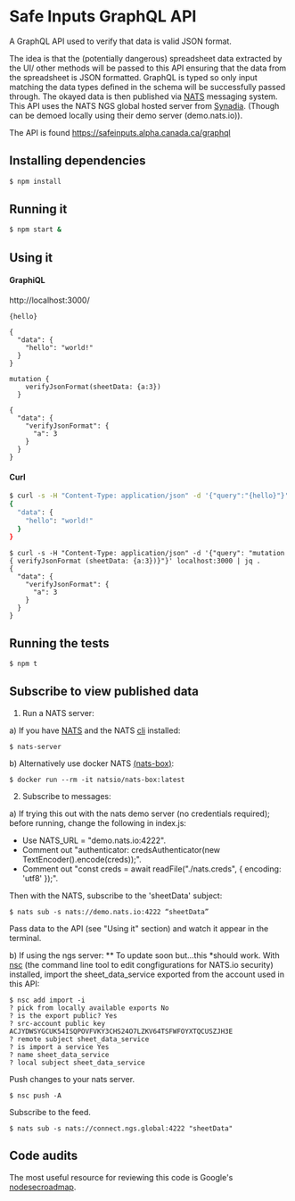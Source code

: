 # Safe Inputs GraphQL API 

A GraphQL API used to verify that data is valid JSON format. 

The idea is that the (potentially dangerous) spreadsheet data extracted by the UI/ other methods will be passed to this API ensuring that the data from the spreadsheet is JSON formatted. GraphQL is typed so only input matching the data types defined in the schema will be successfully passed through.  The okayed data is then published via [NATS](https://nats.io/) messaging system. This API uses the NATS NGS global hosted server from [Synadia](https://synadia.com/ngs). (Though can be demoed locally using their demo server (demo.nats.io)).

The API is found https://safeinputs.alpha.canada.ca/graphql

## Installing dependencies

```bash
$ npm install
```

## Running it

```bash
$ npm start &
```

## Using it
#### GraphiQL 
http://localhost:3000/ 
```
{hello}

{
  "data": {
    "hello": "world!"
  }
}
```
```
mutation {
    verifyJsonFormat(sheetData: {a:3})
  }

{
  "data": {
    "verifyJsonFormat": {
      "a": 3
    }
  }
}
```

#### Curl
```bash
$ curl -s -H "Content-Type: application/json" -d '{"query":"{hello}"}' localhost:3000 | jq .
{
  "data": {
    "hello": "world!"
  }
}
```

```
$ curl -s -H "Content-Type: application/json" -d '{"query": "mutation { verifyJsonFormat (sheetData: {a:3})}"}' localhost:3000 | jq .
{
  "data": {
    "verifyJsonFormat": {
      "a": 3
    }
  }
}
```

## Running the tests

```bash
$ npm t
```

## Subscribe to view published data
1. Run a NATS server:

a) If you have [NATS](https://docs.nats.io/running-a-nats-service/introduction/installation) and the NATS [cli](https://github.com/nats-io/natscli) installed:
```
$ nats-server
```
b) Alternatively use docker NATS [(nats-box)](https://github.com/nats-io/nats-box):
```
$ docker run --rm -it natsio/nats-box:latest
```
2. Subscribe to messages:

a) If trying this out with the nats demo server (no credentials required); before running, change the following in index.js:
* Use NATS_URL = "demo.nats.io:4222".
* Comment out "authenticator: credsAuthenticator(new TextEncoder().encode(creds));".
* Comment out "const creds = await readFile("./nats.creds", { encoding: 'utf8' });". 

Then with the NATS, subscribe to the 'sheetData' subject:
```
$ nats sub -s nats://demo.nats.io:4222 “sheetData”
```
Pass data to the API (see "Using it" section) and watch it appear in the terminal. 

b) If using the ngs server:
** To update soon but...this *should work.
With [nsc](https://docs.nats.io/using-nats/nats-tools/nsc) (the command line tool to edit congfigurations for NATS.io security) installed, import the sheet_data_service exported from the account used in this API:
```
$ nsc add import -i
? pick from locally available exports No
? is the export public? Yes
? src-account public key ACJYDWSYGCUK54ISQPOVFVKY3CHS24O7LZKV64TSFWFOYXTQCUSZJH3E
? remote subject sheet_data_service
? is import a service Yes
? name sheet_data_service
? local subject sheet_data_service
```
Push changes to your nats server.
```
$ nsc push -A
```
Subscribe to the feed. 
```
$ nats sub -s nats://connect.ngs.global:4222 "sheetData" 
```
## Code audits

The most useful resource for reviewing this code is Google's [nodesecroadmap](https://github.com/google/node-sec-roadmap).
